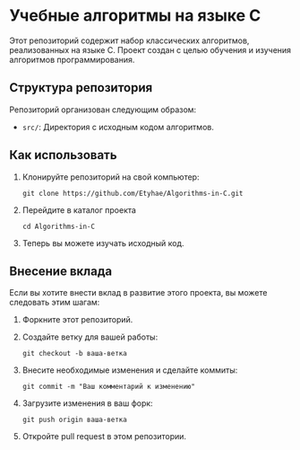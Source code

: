 # Учебные алгоритмы на языке C

Этот репозиторий содержит набор классических алгоритмов, реализованных на языке C. Проект создан с целью обучения и изучения алгоритмов программирования.

## Структура репозитория

Репозиторий организован следующим образом:

- `src/`: Директория с исходным кодом алгоритмов.

## Как использовать

1. Клонируйте репозиторий на свой компьютер:

   ```shell
   git clone https://github.com/Etyhae/Algorithms-in-C.git

2. Перейдите в каталог проекта
    ```shell
    cd Algorithms-in-C

3. Теперь вы можете изучать исходный код.


## Внесение вклада

Если вы хотите внести вклад в развитие этого проекта, вы можете следовать этим шагам:

1. Форкните этот репозиторий.

2. Создайте ветку для вашей работы:
    ```shell
    git checkout -b ваша-ветка

3. Внесите необходимые изменения и сделайте коммиты:
    ```shell
    git commit -m "Ваш комментарий к изменению"

4. Загрузите изменения в ваш форк:
    ```shell
    git push origin ваша-ветка

5. Откройте pull request в этом репозитории.